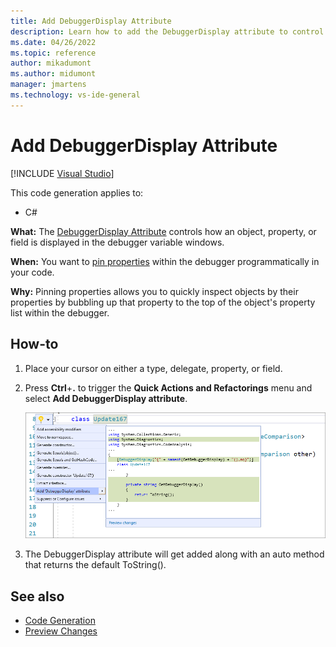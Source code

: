 ```yaml
---
title: Add DebuggerDisplay Attribute
description: Learn how to add the DebuggerDisplay attribute to control how the debugger variable window displays an object, a property, or a field.  
ms.date: 04/26/2022
ms.topic: reference
author: mikadumont
ms.author: midumont
manager: jmartens
ms.technology: vs-ide-general
---
```

# Add DebuggerDisplay Attribute

 [!INCLUDE [Visual Studio](~/includes/applies-to-version/vs-windows-only.md)]

This code generation applies to:

- C#

**What:** The [DebuggerDisplay Attribute](../../debugger/using-the-debuggerdisplay-attribute.md) controls how an object, property, or field is displayed in the debugger variable windows.

**When:** You want to [pin properties](../../debugger/view-data-values-in-data-tips-in-the-code-editor.md#pin-properties-in-data-tips) within the debugger programmatically in your code.

**Why:** Pinning properties allows you to quickly inspect objects by their properties by bubbling up that property to the top of the object's property list within the debugger. 

## How-to

1. Place your cursor on either a type, delegate, property, or field. 

2. Press **Ctrl**+**.** to trigger the **Quick Actions and Refactorings** menu and select **Add DebuggerDisplay attribute**.

    ![Generate Comparison Operators](media/add-debugger-display-attribute.png)

3. The DebuggerDisplay attribute will get added along with an auto method that returns the default ToString(). 

## See also

- [Code Generation](../code-generation-in-visual-studio.md)
- [Preview Changes](../../ide/preview-changes.md)